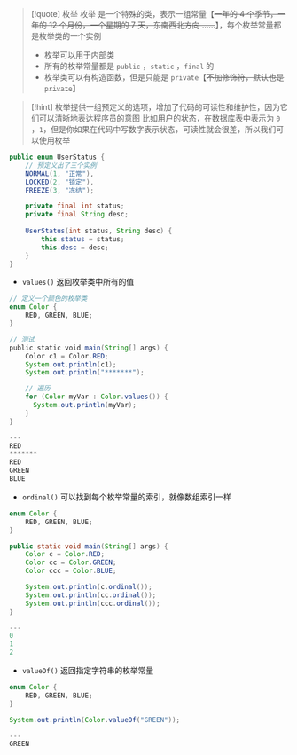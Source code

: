 
>[!quote] 枚举
>枚举 是一个特殊的类，表示一组常量【~~一年的 4 个季节，一年的 12 个月份，一个星期的 7 天，东南西北方向 ……~~】，每个枚举常量都是枚举类的一个实例
>
>- 枚举可以用于内部类
>- 所有的枚举常量都是 `public` ，`static` ，`final` 的
>- 枚举类可以有构造函数，但是只能是 `private`【~~不加修饰符，默认也是 `private`~~】

>[!hint] 枚举提供一组预定义的选项，增加了代码的可读性和维护性，因为它们可以清晰地表达程序员的意图
>比如用户的状态，在数据库表中表示为 `0` ，`1`，但是你如果在代码中写数字表示状态，可读性就会很差，所以我们可以使用枚举

```java
public enum UserStatus {  
	// 预定义出了三个实例
    NORMAL(1, "正常"),  
    LOCKED(2, "锁定"),  
    FREEZE(3, "冻结");  

    private final int status;  
    private final String desc;  
  
    UserStatus(int status, String desc) {  
        this.status = status;  
        this.desc = desc;  
    }  
}
```


- `values()` 返回枚举类中所有的值
```java
// 定义一个颜色的枚举类
enum Color { 
    RED, GREEN, BLUE; 
} 

// 测试
public static void main(String[] args) {  
	Color c1 = Color.RED;  
	System.out.println(c1);  
	System.out.println("*******");  

	// 遍历
    for (Color myVar : Color.values()) {
      System.out.println(myVar);
    }
}  

---
RED
*******
RED
GREEN
BLUE
```

- `ordinal()` 可以找到每个枚举常量的索引，就像数组索引一样
```java
enum Color {  
	RED, GREEN, BLUE;  
}  

public static void main(String[] args) {  
	Color c = Color.RED;  
	Color cc = Color.GREEN;  
	Color ccc = Color.BLUE;  

	System.out.println(c.ordinal());  
	System.out.println(cc.ordinal());  
	System.out.println(ccc.ordinal());  
}

---
0
1
2
```

- `valueOf()` 返回指定字符串的枚举常量
```java
enum Color {  
	RED, GREEN, BLUE;  
}  

System.out.println(Color.valueOf("GREEN"));

---
GREEN
```


    













